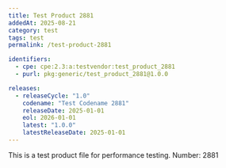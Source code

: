 ```yaml
---
title: Test Product 2881
addedAt: 2025-08-21
category: test
tags: test
permalink: /test-product-2881

identifiers:
  - cpe: cpe:2.3:a:testvendor:test_product_2881
  - purl: pkg:generic/test_product_2881@1.0.0

releases:
  - releaseCycle: "1.0"
    codename: "Test Codename 2881"
    releaseDate: 2025-01-01
    eol: 2026-01-01
    latest: "1.0.0"
    latestReleaseDate: 2025-01-01
---
```


This is a test product file for performance testing. Number: 2881
